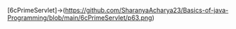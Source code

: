 [6cPrimeServlet]->(https://github.com/SharanyaAcharya23/Basics-of-java-Programming/blob/main/6cPrimeServlet/p63.png)

